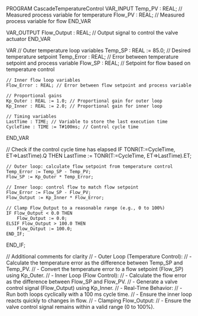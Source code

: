 PROGRAM CascadeTemperatureControl
VAR_INPUT
    Temp_PV : REAL; // Measured process variable for temperature
    Flow_PV : REAL; // Measured process variable for flow
END_VAR

VAR_OUTPUT
    Flow_Output : REAL; // Output signal to control the valve actuator
END_VAR

VAR
    // Outer temperature loop variables
    Temp_SP : REAL := 85.0; // Desired temperature setpoint
    Temp_Error : REAL; // Error between temperature setpoint and process variable
    Flow_SP : REAL; // Setpoint for flow based on temperature control

    // Inner flow loop variables
    Flow_Error : REAL; // Error between flow setpoint and process variable

    // Proportional gains
    Kp_Outer : REAL := 1.0; // Proportional gain for outer loop
    Kp_Inner : REAL := 2.0; // Proportional gain for inner loop

    // Timing variables
    LastTime : TIME; // Variable to store the last execution time
    CycleTime : TIME := T#100ms; // Control cycle time
END_VAR

// Check if the control cycle time has elapsed
IF TONR(T:=CycleTime, ET=>LastTime).Q THEN
    LastTime := TONR(T:=CycleTime, ET=>LastTime).ET;

    // Outer loop: calculate flow setpoint from temperature control
    Temp_Error := Temp_SP - Temp_PV;
    Flow_SP := Kp_Outer * Temp_Error;

    // Inner loop: control flow to match flow setpoint
    Flow_Error := Flow_SP - Flow_PV;
    Flow_Output := Kp_Inner * Flow_Error;

    // Clamp Flow_Output to a reasonable range (e.g., 0 to 100%)
    IF Flow_Output < 0.0 THEN
        Flow_Output := 0.0;
    ELSIF Flow_Output > 100.0 THEN
        Flow_Output := 100.0;
    END_IF;
END_IF;

// Additional comments for clarity
// - Outer Loop (Temperature Control):
//   - Calculate the temperature error as the difference between Temp_SP and Temp_PV.
//   - Convert the temperature error to a flow setpoint (Flow_SP) using Kp_Outer.
// - Inner Loop (Flow Control):
//   - Calculate the flow error as the difference between Flow_SP and Flow_PV.
//   - Generate a valve control signal (Flow_Output) using Kp_Inner.
// - Real-Time Behavior:
//   - Run both loops cyclically with a 100 ms cycle time.
//   - Ensure the inner loop reacts quickly to changes in flow.
// - Clamping Flow_Output:
//   - Ensure the valve control signal remains within a valid range (0 to 100%).




